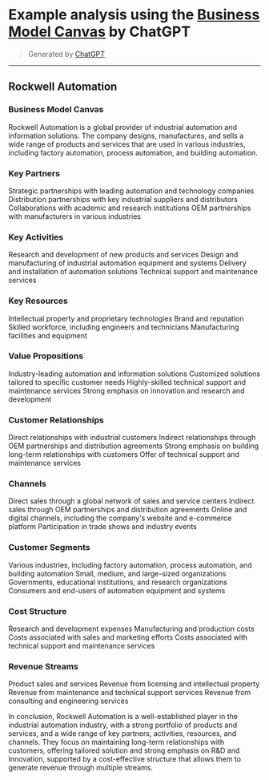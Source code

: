 # Example analysis using the [Business Model Canvas](README.md/#business-model-canvas) by ChatGPT

> Generated by [ChatGPT](https://chat.openai.com/chat)

-----

## Rockwell Automation

### Business Model Canvas

Rockwell Automation is a global provider of industrial automation and information solutions. The company designs, manufactures, and sells a wide range of products and services that are used in various industries, including factory automation, process automation, and building automation.

### Key Partners

Strategic partnerships with leading automation and technology companies
Distribution partnerships with key industrial suppliers and distributors
Collaborations with academic and research institutions
OEM partnerships with manufacturers in various industries

### Key Activities

Research and development of new products and services
Design and manufacturing of industrial automation equipment and systems
Delivery and installation of automation solutions
Technical support and maintenance services

### Key Resources

Intellectual property and proprietary technologies
Brand and reputation
Skilled workforce, including engineers and technicians
Manufacturing facilities and equipment

### Value Propositions

Industry-leading automation and information solutions
Customized solutions tailored to specific customer needs
Highly-skilled technical support and maintenance services
Strong emphasis on innovation and research and development

### Customer Relationships

Direct relationships with industrial customers
Indirect relationships through OEM partnerships and distribution agreements
Strong emphasis on building long-term relationships with customers
Offer of technical support and maintenance services

### Channels

Direct sales through a global network of sales and service centers
Indirect sales through OEM partnerships and distribution agreements
Online and digital channels, including the company's website and e-commerce platform
Participation in trade shows and industry events

### Customer Segments

Various industries, including factory automation, process automation, and building automation
Small, medium, and large-sized organizations
Governments, educational institutions, and research organizations
Consumers and end-users of automation equipment and systems

### Cost Structure

Research and development expenses
Manufacturing and production costs
Costs associated with sales and marketing efforts
Costs associated with technical support and maintenance services

### Revenue Streams

Product sales and services
Revenue from licensing and intellectual property
Revenue from maintenance and technical support services
Revenue from consulting and engineering services

In conclusion, Rockwell Automation is a well-established player in the industrial automation industry, with a strong portfolio of products and services, and a wide range of key partners, activities, resources, and channels. They focus on maintaining long-term relationships with customers, offering tailored solution and strong emphasis on R&D and Innovation, supported by a cost-effective structure that allows them to generate revenue through multiple streams.
